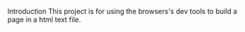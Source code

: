 Introduction
This project is for using the browsers's dev tools to 
build a page in a html text file. 